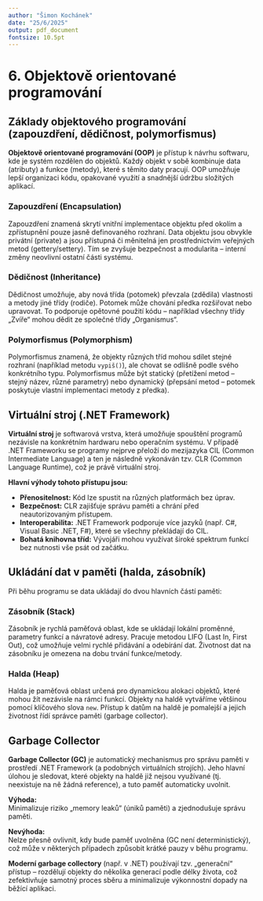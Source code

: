 ```yaml
---
author: "Šimon Kochánek"
date: "25/6/2025"
output: pdf_document
fontsize: 10.5pt
---
```


<style type="text/css">
  body{
    font-size: 10.5pt;
  }
</style>

# 6. Objektově orientované programování

## Základy objektového programování (zapouzdření, dědičnost, polymorfismus)

**Objektově orientované programování (OOP)** je přístup k návrhu softwaru, kde je systém rozdělen do objektů. Každý objekt v sobě kombinuje data (atributy) a funkce (metody), které s těmito daty pracují. OOP umožňuje lepší organizaci kódu, opakované využití a snadnější údržbu složitých aplikací.

### Zapouzdření (Encapsulation)

Zapouzdření znamená skrytí vnitřní implementace objektu před okolím a zpřístupnění pouze jasně definovaného rozhraní. Data objektu jsou obvykle privátní (private) a jsou přístupná či měnitelná jen prostřednictvím veřejných metod (gettery/settery). Tím se zvyšuje bezpečnost a modularita – interní změny neovlivní ostatní části systému.

### Dědičnost (Inheritance)

Dědičnost umožňuje, aby nová třída (potomek) převzala (zdědila) vlastnosti a metody jiné třídy (rodiče). Potomek může chování předka rozšiřovat nebo upravovat. To podporuje opětovné použití kódu – například všechny třídy „Zvíře“ mohou dědit ze společné třídy „Organismus“.

### Polymorfismus (Polymorphism)

Polymorfismus znamená, že objekty různých tříd mohou sdílet stejné rozhraní (například metodu `vypiš()`), ale chovat se odlišně podle svého konkrétního typu. Polymorfismus může být statický (přetížení metod – stejný název, různé parametry) nebo dynamický (přepsání metod – potomek poskytuje vlastní implementaci metody z předka).

  


















## Virtuální stroj (.NET Framework)

**Virtuální stroj** je softwarová vrstva, která umožňuje spouštění programů nezávisle na konkrétním hardwaru nebo operačním systému. V případě .NET Frameworku se programy nejprve přeloží do mezijazyka CIL (Common Intermediate Language) a ten je následně vykonáván tzv. CLR (Common Language Runtime), což je právě virtuální stroj.

**Hlavní výhody tohoto přístupu jsou:**

- **Přenositelnost:** Kód lze spustit na různých platformách bez úprav.
- **Bezpečnost:** CLR zajišťuje správu paměti a chrání před neautorizovaným přístupem.
- **Interoperabilita:** .NET Framework podporuje více jazyků (např. C#, Visual Basic .NET, F#), které se všechny překládají do CIL.
- **Bohatá knihovna tříd:** Vývojáři mohou využívat široké spektrum funkcí bez nutnosti vše psát od začátku.

## Ukládání dat v paměti (halda, zásobník)

Při běhu programu se data ukládají do dvou hlavních částí paměti:

### Zásobník (Stack)

Zásobník je rychlá paměťová oblast, kde se ukládají lokální proměnné, parametry funkcí a návratové adresy. Pracuje metodou LIFO (Last In, First Out), což umožňuje velmi rychlé přidávání a odebírání dat. Životnost dat na zásobníku je omezena na dobu trvání funkce/metody.

### Halda (Heap)

Halda je paměťová oblast určená pro dynamickou alokaci objektů, které mohou žít nezávisle na rámci funkcí. Objekty na haldě vytváříme většinou pomocí klíčového slova `new`. Přístup k datům na haldě je pomalejší a jejich životnost řídí správce paměti (garbage collector).

## Garbage Collector

**Garbage Collector (GC)** je automatický mechanismus pro správu paměti v prostředí .NET Framework (a podobných virtuálních strojích). Jeho hlavní úlohou je sledovat, které objekty na haldě již nejsou využívané (tj. neexistuje na ně žádná reference), a tuto paměť automaticky uvolnit.

**Výhoda:**  
Minimalizuje riziko „memory leaků“ (úniků paměti) a zjednodušuje správu paměti.

**Nevýhoda:**  
Nelze přesně ovlivnit, kdy bude paměť uvolněna (GC není deterministický), což může v některých případech způsobit krátké pauzy v běhu programu.

**Moderní garbage collectory** (např. v .NET) používají tzv. „generační“ přístup – rozdělují objekty do několika generací podle délky života, což zefektivňuje samotný proces sběru a minimalizuje výkonnostní dopady na běžící aplikaci.
